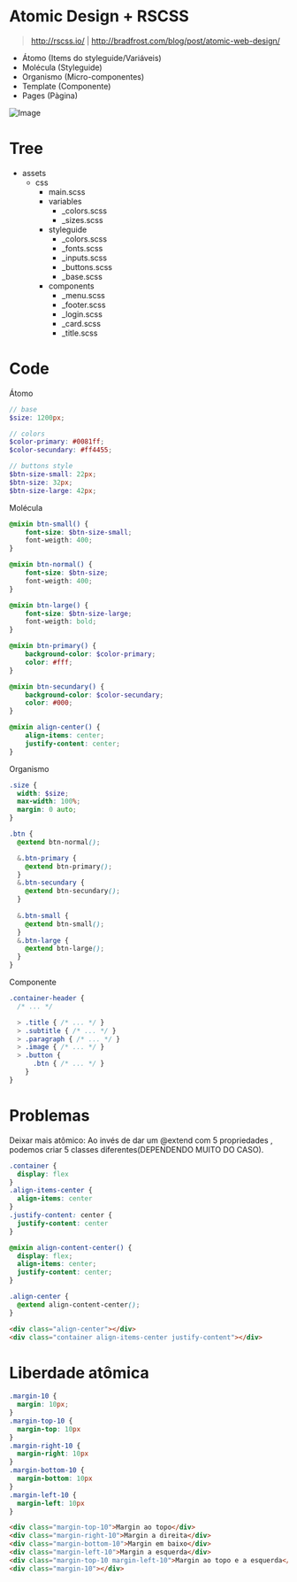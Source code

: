 # Atomic Design + RSCSS
> http://rscss.io/ | http://bradfrost.com/blog/post/atomic-web-design/

- Átomo (Items do styleguide/Variáveis)
- Molécula (Styleguide)
- Organismo (Micro-componentes)
- Template (Componente)
- Pages (Pàgina)

![Image](http://atomicdesign.bradfrost.com/images/content/instagram-atomic.png)

# Tree

- assets
  - css
    - main.scss
    - variables
      - _colors.scss
      - _sizes.scss
    - styleguide
      - _colors.scss
      - _fonts.scss
      - _inputs.scss
      - _buttons.scss
      - _base.scss
    - components
      - _menu.scss
      - _footer.scss
      - _login.scss
      - _card.scss
      - _title.scss
      
# Code

Átomo
```scss
// base
$size: 1200px;

// colors
$color-primary: #0081ff;
$color-secundary: #ff4455;

// buttons style
$btn-size-small: 22px;
$btn-size: 32px;
$btn-size-large: 42px;
```

Molécula
```scss
@mixin btn-small() {
    font-size: $btn-size-small;
    font-weigth: 400;
}

@mixin btn-normal() {
    font-size: $btn-size;
    font-weigth: 400;
}

@mixin btn-large() {
    font-size: $btn-size-large;
    font-weigth: bold;
}

@mixin btn-primary() {
    background-color: $color-primary;
    color: #fff;
}

@mixin btn-secundary() {
    background-color: $color-secundary;
    color: #000;
}

@mixin align-center() {
    align-items: center;
    justify-content: center;
}
```

Organismo
```scss
.size {
  width: $size;
  max-width: 100%;
  margin: 0 auto;
}

.btn {
  @extend btn-normal();

  &.btn-primary {
    @extend btn-primary();
  }
  &.btn-secundary {
    @extend btn-secundary();
  }
  
  &.btn-small {
    @extend btn-small();
  }
  &.btn-large {
    @extend btn-large();
  }
}
```

Componente
```scss
.container-header {
  /* ... */

  > .title { /* ... */ }
  > .subtitle { /* ... */ }
  > .paragraph { /* ... */ }
  > .image { /* ... */ }
  > .button {
      .btn { /* ... */ }
    }
}
```

# Problemas
Deixar mais atômico: Ao invés de dar um @extend com 5 propriedades , podemos criar 5 classes diferentes(DEPENDENDO MUITO DO CASO).

```scss
.container {
  display: flex
}
.align-items-center {
  align-items: center
}
.justify-content: center {
  justify-content: center
}

@mixin align-content-center() {
  display: flex;
  align-items: center;
  justify-content: center;
}

.align-center {
  @extend align-content-center();
}
```
```html
<div class="align-center"></div>
<div class="container align-items-center justify-content"></div>
```

# Liberdade atômica
```css
.margin-10 {
  margin: 10px;
}
.margin-top-10 {
  margin-top: 10px
}
.margin-right-10 {
  margin-right: 10px
}
.margin-bottom-10 {
  margin-bottom: 10px
}
.margin-left-10 {
  margin-left: 10px
}
```
```html
<div class="margin-top-10">Margin ao topo</div>
<div class="margin-right-10">Margin a direita</div>
<div class="margin-bottom-10">Margin em baixo</div>
<div class="margin-left-10">Margin a esquerda</div>
<div class="margin-top-10 margin-left-10">Margin ao topo e a esquerda</div>
<div class="margin-10"></div>
```
